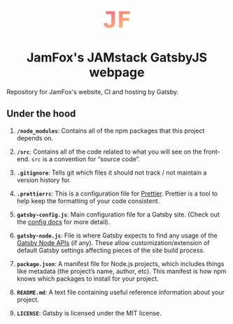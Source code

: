 <p align="center">
  <a href="https://jamfox.dev">
    <img alt="Gatsby" src="./src/images/icon.png" width="60" />
  </a>
</p>
<h1 align="center">
  JamFox's JAMstack GatsbyJS webpage
</h1>

Repository for JamFox's website, CI and hosting by Gatsby.

## Under the hood

1.  **`/node_modules`**: Contains all of the npm packages that this project depends on.

2.  **`/src`**: Contains all of the code related to what you will see on the front-end. `src` is a convention for “source code”.

3.  **`.gitignore`**: Tells git which files it should not track / not maintain a version history for.

4.  **`.prettierrc`**: This is a configuration file for [Prettier](https://prettier.io/). Prettier is a tool to help keep the formatting of your code consistent.

5.  **`gatsby-config.js`**: Main configuration file for a Gatsby site. (Check out the [config docs](https://www.gatsbyjs.org/docs/gatsby-config/) for more detail).

6.  **`gatsby-node.js`**: File is where Gatsby expects to find any usage of the [Gatsby Node APIs](https://www.gatsbyjs.org/docs/node-apis/) (if any). These allow customization/extension of default Gatsby settings affecting pieces of the site build process.

7.  **`package.json`**: A manifest file for Node.js projects, which includes things like metadata (the project’s name, author, etc). This manifest is how npm knows which packages to install for your project.

8.  **`README.md`**: A text file containing useful reference information about your project.

9.  **`LICENSE`**: Gatsby is licensed under the MIT license.
